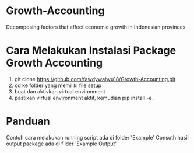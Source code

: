 # Growth-Accounting
Decomposing factors that affect economic growth in Indonesian provinces

# Cara Melakukan Instalasi Package Growth Accounting
1. git clone https://github.com/fawdywahyu18/Growth-Accounting.git
2. cd ke folder yang memiliki file setup
3. buat dan aktivkan virtual environment
4. pastikan virtual environment aktif, kemudian pip install -e .

# Panduan
Contoh cara melakukan running script ada di folder 'Example'
Consoth hasil output package ada di filder 'Example Output'
